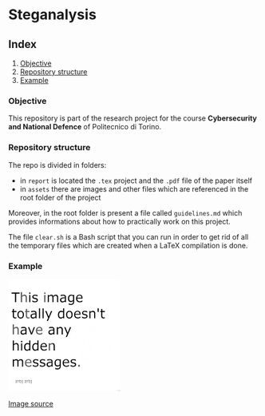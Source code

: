 # Steganalysis

## Index

1. [Objective](#objective)
2. [Repository structure](#repository-structure)
3. [Example](#example)

### Objective

This repository is part of the research project for the course
**Cybersecurity and National Defence** of Politecnico di Torino.

### Repository structure

The repo is divided in folders:

- in ```report``` is located the ```.tex``` project and the ```.pdf``` file of
the paper itself
- in ```assets``` there are images and other files which are referenced in the
root folder of the project

<!-- Add code folder if needed -->

Moreover, in the root folder is present a file called ```guidelines.md``` which
provides informations about how to practically work on this project.

The file ```clear.sh``` is a Bash script that you can run in order to get rid of
all the temporary files which are created when a LaTeX compilation is done.

### Example

![img](assets/download.jpg)

[Image source](https://www.reddit.com/r/HowToHack/comments/aezjqz/theres_6_different_hidden_messages_in_this_image/)
